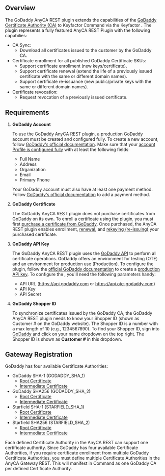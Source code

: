 ## Overview

The GoDaddy AnyCA REST plugin extends the capabilities of the [GoDaddy Certificate Authority (CA)](https://www.godaddy.com/web-security/ssl-certificate) to Keyfactor Command via the Keyfactor . The plugin represents a fully featured AnyCA REST Plugin with the following capabilies:
* CA Sync:
    * Download all certificates issued to the customer by the GoDaddy CA.
* Certificate enrollment for all published GoDaddy Certificate SKUs:
    * Support certificate enrollment (new keys/certificate).
    * Support certificate renewal (extend the life of a previously issued certificate with the same or different domain names).
    * Support certificate re-issuance (new public/private keys with the same or different domain names).
* Certificate revocation:
    * Request revocation of a previously issued certificate.

## Requirements

1. **GoDaddy Account**
   
    To use the GoDaddy AnyCA REST plugin, a production GoDaddy account must be created and configured fully. To create a new account, follow [GoDaddy's official documentation](https://www.godaddy.com/help/create-a-godaddy-account-16618). Make sure that your [account Profile is configured fully](https://www.godaddy.com/help/update-my-godaddy-account-profile-27250) with at least the following fields:
    * Full Name
    * Address
    * Organization
    * Email
    * Primary Phone

    Your GoDaddy account must also have at least one payment method. Follow [GoDaddy's official documentation](https://www.godaddy.com/help/add-a-payment-method-to-my-godaddy-account-20037) to add a payment method.

2. **GoDaddy Certificate**

    The GoDaddy AnyCA REST plugin does not purchase certificates from GoDaddy on its own. To enroll a certificate using the plugin, you must first [purchase a certificate from GoDaddy](https://www.godaddy.com/web-security/ssl-certificate). Once purchased, the AnyCA REST plugin enables enrollment, [renewal](https://www.godaddy.com/help/renewing-my-ssl-certificate-864), and [rekeying (re-issuing)](https://www.godaddy.com/help/ssl-certificates-1000006) your purchased certificate.

3. **GoDaddy API Key**

    The GoDaddy AnyCA REST plugin uses the [GoDaddy API](https://developer.godaddy.com/doc/endpoint/certificates) to perform all certificate operations. GoDaddy offers an environment for testing (OTE) and an environment for production use (Production). To configure the plugin, follow the [official GoDaddy documentation](https://developer.godaddy.com/getstarted) to create a [production API key](https://developer.godaddy.com/keys). To configure the , you'll need the following parameters handy:

    * API URL (https://api.godaddy.com or https://api.ote-godaddy.com)
    * API Key
    * API Secret

4. **GoDaddy Shopper ID**

    To synchronize certificates issued by the GoDaddy CA, the GoDaddy AnyCA REST plugin needs to know your Shopper ID (shown as Customer # on the GoDaddy website). The Shopper ID is a number with a max length of 10 (e.g., 1234567890). To find your Shopper ID, sign into [GoDaddy](https://www.godaddy.com/) and click on your name dropdown on the top right. The Shopper ID is shown as **Customer #** in this dropdown.

## Gateway Registration

GoDaddy has four available Certificate Authorities:

- GoDaddy SHA-1 (GODADDY_SHA_1)
  - [Root Certificate](https://certs.godaddy.com/repository/gd-class2-root.crt) 
  - [Intermediate Certificate](https://certs.godaddy.com/repository/gd_intermediate.crt.pem)
- GoDaddy SHA256 (GODADDY_SHA_2)
  - [Root Certificate](https://certs.godaddy.com/repository/gdroot-g2.crt) 
  - [Intermediate Certificate](https://certs.godaddy.com/repository/gdig2.crt.pem)
- Starfield SHA-1 (STARFIELD_SHA_1)
  - [Root Certificate](https://certs.godaddy.com/repository/sf-class2-root.crt) 
  - [Intermediate Certificate](https://certs.godaddy.com/repository/sf_intermediate.crt.pem)
- Starfield SHA256 (STARFIELD_SHA_2)
  - [Root Certificate](https://certs.godaddy.com/repository/sfroot-g2.crt) 
  - [Intermediate Certificate](https://certs.godaddy.com/repository/sfig2.crt.pem)

Each defined Certificate Authority in the AnyCA REST can support one certificate authority. Since GoDaddy has four available Certificate Authorities, if you require certificate enrollment from multiple GoDaddy Certificate Authorities, you must define multiple Certificate Authorities in the AnyCA Gateway REST. This will manifest in Command as one GoDaddy CA per defined Certificate Authority.
